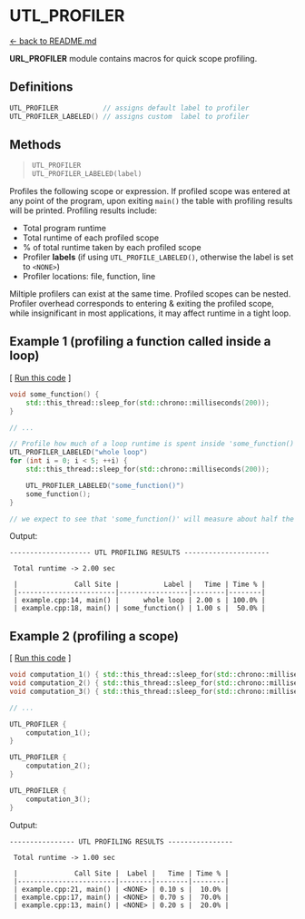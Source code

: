 # UTL_PROFILER

[<- back to README.md](https://github.com/DmitriBogdanov/prototyping_utils/tree/master)

**URL_PROFILER** module contains macros for quick scope profiling.

## Definitions

```cpp
UTL_PROFILER           // assigns default label to profiler
UTL_PROFILER_LABELED() // assigns custom  label to profiler
```

## Methods

> ```cpp
> UTL_PROFILER
> UTL_PROFILER_LABELED(label)
> ```

Profiles the following scope or expression. If profiled scope was entered at any point of the program, upon exiting `main()` the table with profiling results will be printed. Profiling results include:

- Total program runtime
- Total runtime of each profiled scope
- % of total runtime taken by each profiled scope
- Profiler **labels** (if using `UTL_PROFILE_LABELED()`, otherwise the label is set to `<NONE>`)
- Profiler locations: file, function, line

Miltiple profilers can exist at the same time. Profiled scopes can be nested. Profiler overhead corresponds to entering & exiting the profiled scope, while insignificant in most applications, it may affect runtime in a tight loop.

## Example 1 (profiling a function called inside a loop)

[ [Run this code](https://godbolt.org/#g:!((g:!((g:!((h:codeEditor,i:(filename:'1',fontScale:14,fontUsePx:'0',j:1,lang:c%2B%2B,selection:(endColumn:34,endLineNumber:11,positionColumn:34,positionLineNumber:11,selectionStartColumn:34,selectionStartLineNumber:11,startColumn:34,startLineNumber:11),source:'%23include+%3Chttps://raw.githubusercontent.com/DmitriBogdanov/prototyping_utils/master/source/proto_utils.hpp%3E%0A%0A%23include+%3Cthread%3E%0A%0A%0Avoid+some_function()+%7B%0A++++std::this_thread::sleep_for(std::chrono::milliseconds(200))%3B%0A%7D%0A%0A%0Aint+main(int+argc,+char+**argv)+%7B%0A++++%0A++++//+Profile+how+much+of+a+loop+runtime+is+spent+inside+!'some_function()!'%0A%09UTL_PROFILER_LABELED(%22whole+loop%22)%0A%09for+(int+i+%3D+0%3B+i+%3C+5%3B+%2B%2Bi)+%7B%0A%09%09std::this_thread::sleep_for(std::chrono::milliseconds(200))%3B%0A%0A%09%09UTL_PROFILER_LABELED(%22some_function()%22)%0A%09%09some_function()%3B%0A%09%7D%0A++++%0A%09//+we+expect+to+see+that+!'some_function()!'+will+measure+about+half+the+time+of+the+!'whole+loop!'%0A%0A++++return+0%3B%0A%7D%0A'),l:'5',n:'0',o:'C%2B%2B+source+%231',t:'0')),k:70.70496083550914,l:'4',n:'0',o:'',s:0,t:'0'),(g:!((g:!((h:compiler,i:(compiler:clang1600,filters:(b:'0',binary:'1',binaryObject:'1',commentOnly:'0',debugCalls:'1',demangle:'0',directives:'0',execute:'0',intel:'0',libraryCode:'0',trim:'1',verboseDemangling:'0'),flagsViewOpen:'1',fontScale:14,fontUsePx:'0',j:1,lang:c%2B%2B,libs:!(),options:'-std%3Dc%2B%2B17+-O2',overrides:!(),selection:(endColumn:1,endLineNumber:1,positionColumn:1,positionLineNumber:1,selectionStartColumn:1,selectionStartLineNumber:1,startColumn:1,startLineNumber:1),source:1),l:'5',n:'0',o:'+x86-64+clang+16.0.0+(Editor+%231)',t:'0')),header:(),l:'4',m:50,n:'0',o:'',s:0,t:'0'),(g:!((h:output,i:(compilerName:'x86-64+clang+16.0.0',editorid:1,fontScale:14,fontUsePx:'0',j:1,wrap:'1'),l:'5',n:'0',o:'Output+of+x86-64+clang+16.0.0+(Compiler+%231)',t:'0')),k:46.69421860597116,l:'4',m:50,n:'0',o:'',s:0,t:'0')),k:29.295039164490866,l:'3',n:'0',o:'',t:'0')),l:'2',n:'0',o:'',t:'0')),version:4) ]
```cpp
void some_function() {
    std::this_thread::sleep_for(std::chrono::milliseconds(200));
}

// ...

// Profile how much of a loop runtime is spent inside 'some_function()'
UTL_PROFILER_LABELED("whole loop")
for (int i = 0; i < 5; ++i) {
    std::this_thread::sleep_for(std::chrono::milliseconds(200));

    UTL_PROFILER_LABELED("some_function()")
    some_function();
}

// we expect to see that 'some_function()' will measure about half the time of the 'whole loop'
```

Output:
```
-------------------- UTL PROFILING RESULTS ---------------------

 Total runtime -> 2.00 sec

 |              Call Site |           Label |   Time | Time % |
 |------------------------|-----------------|--------|--------|
 | example.cpp:14, main() |      whole loop | 2.00 s | 100.0% |
 | example.cpp:18, main() | some_function() | 1.00 s |  50.0% |
```

## Example 2 (profiling a scope)

[ [Run this code](https://godbolt.org/#g:!((g:!((g:!((h:codeEditor,i:(filename:'1',fontScale:14,fontUsePx:'0',j:1,lang:c%2B%2B,selection:(endColumn:6,endLineNumber:23,positionColumn:2,positionLineNumber:13,selectionStartColumn:6,selectionStartLineNumber:23,startColumn:2,startLineNumber:13),source:'%23include+%3Chttps://raw.githubusercontent.com/DmitriBogdanov/prototyping_utils/master/source/proto_utils.hpp%3E%0A%0A%23include+%3Cthread%3E%0A%0A%0Avoid+computation_1()+%7B+std::this_thread::sleep_for(std::chrono::milliseconds(200))%3B+%7D%0Avoid+computation_2()+%7B+std::this_thread::sleep_for(std::chrono::milliseconds(700))%3B+%7D%0Avoid+computation_3()+%7B+std::this_thread::sleep_for(std::chrono::milliseconds(100))%3B+%7D%0A%0A%0Aint+main(int+argc,+char+**argv)+%7B%0A++++%0A%09UTL_PROFILER+%7B%0A++++++++computation_1()%3B%0A++++%7D%0A%0A++++UTL_PROFILER+%7B%0A++++++++computation_2()%3B%0A++++%7D%0A%0A++++UTL_PROFILER+%7B%0A++++++++computation_3()%3B%0A++++%7D%0A%0A++++return+0%3B%0A%7D%0A'),l:'5',n:'0',o:'C%2B%2B+source+%231',t:'0')),k:70.70496083550914,l:'4',n:'0',o:'',s:0,t:'0'),(g:!((g:!((h:compiler,i:(compiler:clang1600,filters:(b:'0',binary:'1',binaryObject:'1',commentOnly:'0',debugCalls:'1',demangle:'0',directives:'0',execute:'0',intel:'0',libraryCode:'0',trim:'1',verboseDemangling:'0'),flagsViewOpen:'1',fontScale:14,fontUsePx:'0',j:1,lang:c%2B%2B,libs:!(),options:'-std%3Dc%2B%2B17+-O2',overrides:!(),selection:(endColumn:1,endLineNumber:1,positionColumn:1,positionLineNumber:1,selectionStartColumn:1,selectionStartLineNumber:1,startColumn:1,startLineNumber:1),source:1),l:'5',n:'0',o:'+x86-64+clang+16.0.0+(Editor+%231)',t:'0')),header:(),l:'4',m:50,n:'0',o:'',s:0,t:'0'),(g:!((h:output,i:(compilerName:'x86-64+clang+16.0.0',editorid:1,fontScale:14,fontUsePx:'0',j:1,wrap:'1'),l:'5',n:'0',o:'Output+of+x86-64+clang+16.0.0+(Compiler+%231)',t:'0')),k:46.69421860597116,l:'4',m:50,n:'0',o:'',s:0,t:'0')),k:29.295039164490866,l:'3',n:'0',o:'',t:'0')),l:'2',n:'0',o:'',t:'0')),version:4) ]
```cpp
void computation_1() { std::this_thread::sleep_for(std::chrono::milliseconds(200)); }
void computation_2() { std::this_thread::sleep_for(std::chrono::milliseconds(700)); }
void computation_3() { std::this_thread::sleep_for(std::chrono::milliseconds(100)); }

// ...

UTL_PROFILER {
    computation_1();
}

UTL_PROFILER {
    computation_2();
}

UTL_PROFILER {
    computation_3();
}
```

Output:
```
---------------- UTL PROFILING RESULTS ----------------

 Total runtime -> 1.00 sec

 |              Call Site |  Label |   Time | Time % |
 |------------------------|--------|--------|--------|
 | example.cpp:21, main() | <NONE> | 0.10 s |  10.0% |
 | example.cpp:17, main() | <NONE> | 0.70 s |  70.0% |
 | example.cpp:13, main() | <NONE> | 0.20 s |  20.0% |
```